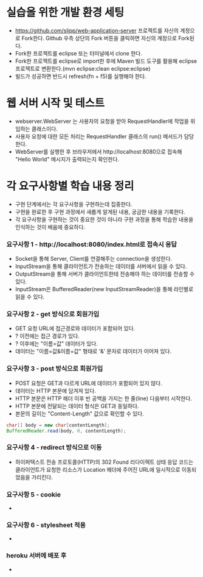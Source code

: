 # 실습을 위한 개발 환경 세팅
* https://github.com/slipp/web-application-server 프로젝트를 자신의 계정으로 Fork한다. Github 우측 상단의 Fork 버튼을 클릭하면 자신의 계정으로 Fork된다.
* Fork한 프로젝트를 eclipse 또는 터미널에서 clone 한다.
* Fork한 프로젝트를 eclipse로 import한 후에 Maven 빌드 도구를 활용해 eclipse 프로젝트로 변환한다.(mvn eclipse:clean eclipse:eclipse)
* 빌드가 성공하면 반드시 refresh(fn + f5)를 실행해야 한다.

# 웹 서버 시작 및 테스트
* webserver.WebServer 는 사용자의 요청을 받아 RequestHandler에 작업을 위임하는 클래스이다.
* 사용자 요청에 대한 모든 처리는 RequestHandler 클래스의 run() 메서드가 담당한다.
* WebServer를 실행한 후 브라우저에서 http://localhost:8080으로 접속해 "Hello World" 메시지가 출력되는지 확인한다.

# 각 요구사항별 학습 내용 정리
* 구현 단계에서는 각 요구사항을 구현하는데 집중한다. 
* 구현을 완료한 후 구현 과정에서 새롭게 알게된 내용, 궁금한 내용을 기록한다.
* 각 요구사항을 구현하는 것이 중요한 것이 아니라 구현 과정을 통해 학습한 내용을 인식하는 것이 배움에 중요하다. 

### 요구사항 1 - http://localhost:8080/index.html로 접속시 응답
* Socket을 통해 Server, Client를 연결해주는 connection을 생성한다.
* InputStream을 통해 클라이언트가 전송하는 데이터를 서버에서 읽을 수 있다.
* OutputStream을 통해 서버가 클라이언트한테 전송해야 하는 데이터를 전송할 수 있다.
* InputStream은 BufferedReader(new InputStreamReader)을 통해 라인별로 읽을 수 있다.

### 요구사항 2 - get 방식으로 회원가입
* GET 요청 URL에 접근경로와 데이터가 포함되어 있다.
* ? 이전에는 접근 경로가 있다.
* ? 이후에는 "이름=값" 데이터가 있다.
* 데이터는 "이름=값&이름=값" 형태로 '&' 문자로 데이터가 이어져 있다.

### 요구사항 3 - post 방식으로 회원가입
* POST 요청은 GET과 다르게 URL에 데이터가 포함되어 있지 않다.
* 데이터는 HTTP 본문에 담겨져 있다.
* HTTP 본문은 HTTP 헤더 이후 빈 공백을 가지는 한 줄(line) 다음부터 시작한다.
* HTTP 본문에 전달되는 데이터 형식은 GET과 동일하다.
* 본문의 길이는 "Content-Length" 값으로 확인할 수 있다.

```java
char[] body = new char[contentLength];
BufferedReader.read(body, 0, contentLength);
```

### 요구사항 4 - redirect 방식으로 이동
* 하이퍼텍스트 전송 프로토콜(HTTP)의 302 Found 리다이렉트 상태 응답 코드는 클라이언트가 요청한 리소스가 Location 헤더에 주어진 URL에 일시적으로 이동되었음을 가리킨다.

### 요구사항 5 - cookie
* 

### 요구사항 6 - stylesheet 적용
* 

### heroku 서버에 배포 후
* 